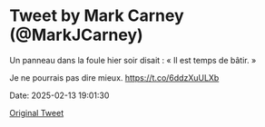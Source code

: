 # Tweet by Mark Carney (@MarkJCarney)

Un panneau dans la foule hier soir disait : « Il est temps de bâtir. »

Je ne pourrais pas dire mieux. https://t.co/6ddzXuULXb

Date: 2025-02-13 19:01:30

[Original Tweet](https://x.com/MarkJCarney/status/1890114089835458946)
